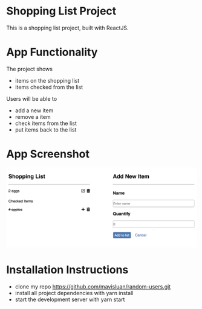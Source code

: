# Shopping List Project 

This is a shopping list project, built with ReactJS.


# App Functionality

The project shows
- items on the shopping list
- items checked from the list

Users will be able to 
- add a new item
- remove a item
- check items from the list 
- put items back to the list


# App Screenshot

![](src/screenshot.png)


# Installation Instructions
- clone my repo https://github.com/mavisluan/random-users.git
- install all project dependencies with yarn install
- start the development server with yarn start